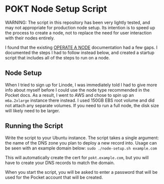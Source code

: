 # POKT Node Setup Script
WARNING: The script in this repository has been very lightly tested, and may not appropriate for production node setup. Its intention is to speed up the process to create a node, not to replace the need for user interaction with their nodes entirely. 

I found that the existing [OPERATE A NODE](https://docs.pokt.network/access-tutorials) documentation had a few gaps. I documented the steps I had to follow instead below, and created a startup script that includes all of the steps to run on a node. 

## Node Setup
When I tried to sign up for Linode, I was immediately told I had to give more info about myself before I could use the node type recommended in the Pocket docs. As a result, I went to AWS and chose to spin up an `m6a.2xlarge` instance there instead. I used 150GB EBS root volume and did not attach any separate volumes. If you need to run a full node, the disk size will likely need to be larger. 

## Running the Script
Write the script to your Ubuntu instance. The script takes a single argument: the name of the DNS zone you plan to deploy a new record into. Usage can be seen with an example domain below:
`sudo ./node-setup.sh example.com`

This will automatically create the cert for `pokt.example.com`, but you will have to create your DNS records to match the domain. 

When you start the script, you will be asked to enter a password that will be used for the Pocket account that will be created. 